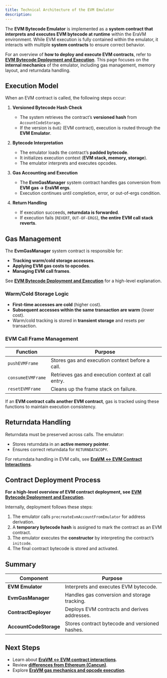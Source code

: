 ```yaml
---
title: Technical Architecture of the EVM Emulator
description:
---
```


The **EVM Bytecode Emulator** is implemented as a **system contract that interprets and executes EVM bytecode at runtime** within the EraVM environment.
While EVM execution is fully contained within the emulator, it interacts with multiple **system contracts** to ensure correct behavior.

For an overview of **how to deploy and execute EVM contracts**, refer to **[EVM Bytecode Deployment and Execution](./deployment-execution)**.
This page focuses on the **internal mechanics** of the emulator, including gas management, memory layout, and returndata handling.

## Execution Model

When an EVM contract is called, the following steps occur:

1. **Versioned Bytecode Hash Check**
   - The system retrieves the contract’s **versioned hash** from `AccountCodeStorage`.
   - If the version is `0x02` (EVM contract), execution is routed through the **EVM Emulator**.

2. **Bytecode Interpretation**
   - The emulator loads the contract’s **padded bytecode**.
   - It initializes execution context (**EVM stack, memory, storage**).
   - The emulator interprets and executes opcodes.

3. **Gas Accounting and Execution**
   - The **EvmGasManager** system contract handles gas conversion from **EVM gas → EraVM ergs**.
   - Execution continues until completion, error, or out-of-ergs condition.

4. **Return Handling**
   - If execution succeeds, **returndata is forwarded**.
   - If execution fails (`REVERT`, `OUT-OF-ERGS`), **the entire EVM call stack reverts**.

## Gas Management

The **EvmGasManager** system contract is responsible for:

- **Tracking warm/cold storage accesses**.
- **Applying EVM gas costs to opcodes**.
- **Managing EVM call frames**.

See **[EVM Bytecode Deployment and Execution](./deployment-execution#gas-handling)** for a high-level explanation.

### Warm/Cold Storage Logic

- **First-time accesses are cold** (higher cost).
- **Subsequent accesses within the same transaction are warm** (lower cost).
- Warm/cold tracking is stored in **transient storage** and resets per transaction.

### EVM Call Frame Management

| **Function** | **Purpose** |
|-------------|------------|
| `pushEVMFrame` | Stores gas and execution context before a call. |
| `consumeEVMFrame` | Retrieves gas and execution context at call entry. |
| `resetEVMFrame` | Cleans up the frame stack on failure. |

If an **EVM contract calls another EVM contract**, gas is tracked using these functions to maintain execution consistency.

## Returndata Handling

Returndata must be preserved across calls. The emulator:

- Stores returndata in an **active memory pointer**.
- Ensures correct returndata for `RETURNDATACOPY`.

For returndata handling in EVM calls, see **[EraVM ↔ EVM Contract Interactions](./era-evm-interactions#returning-data)**.

## Contract Deployment Process

**For a high-level overview of EVM contract deployment, see** **[EVM Bytecode Deployment and Execution](./deployment-execution.#contract-deployment)**.

Internally, deployment follows these steps:

1. The emulator calls `precreateEvmAccountFromEmulator` for address derivation.
2. A **temporary bytecode hash** is assigned to mark the contract as an EVM contract.
3. The emulator executes the **constructor** by interpreting the contract’s `initcode`.
4. The final contract bytecode is stored and activated.

## Summary

| **Component** | **Purpose** |
|--------------|------------|
| **EVM Emulator** | Interprets and executes EVM bytecode. |
| **EvmGasManager** | Handles gas conversion and storage tracking. |
| **ContractDeployer** | Deploys EVM contracts and derives addresses. |
| **AccountCodeStorage** | Stores contract bytecode and versioned hashes. |

## Next Steps

- Learn about **[EraVM ↔ EVM contract interactions](./era-evm-interactions)**.
- Review **[differences from Ethereum (Cancun)](./evm-differences)**.
- Explore **[EraVM gas mechanics and opcode execution](./gas-and-opcodes)**.
